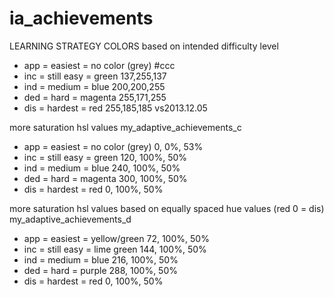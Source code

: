 # ia_achievements

LEARNING STRATEGY COLORS based on intended difficulty level
* app = easiest = no color (grey) #ccc
* inc = still easy = green 137,255,137
* ind = medium = blue 200,200,255
* ded = hard = magenta 255,171,255
* dis = hardest = red 255,185,185
vs2013.12.05

more saturation hsl values my_adaptive_achievements_c
* app = easiest = no color (grey) 0, 0%, 53%
* inc = still easy = green 120, 100%, 50%
* ind = medium = blue 240, 100%, 50%
* ded = hard = magenta 300, 100%, 50%
* dis = hardest = red 0, 100%, 50%

more saturation hsl values based on equally spaced hue values (red 0 = dis) my_adaptive_achievements_d
* app = easiest = yellow/green 72, 100%, 50%
* inc = still easy = lime green 144, 100%, 50%
* ind = medium = blue 216, 100%, 50%
* ded = hard = purple 288, 100%, 50%
* dis = hardest = red 0, 100%, 50%
